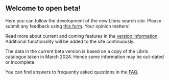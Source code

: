 ## Welcome to open beta!

Here you can follow the development of the new Libris search site. Please submit any feedback using [this form](https://survey.kb.se/librisbeta/en). Your opinion matters!

Read more about current and coming features in the [version information](/help). Additional functionality will be added to the site continuously.

The data in the current beta version is based on a copy of the Libris catalogue taken in March 2024. Hence some information may be out-dated or incomplete.

You can find answers to frequently asked questions in the [FAQ](https://www.kb.se/samverkan-och-utveckling/libris/fragor-och-svar-om-libris-nya-soktjanst.html).
